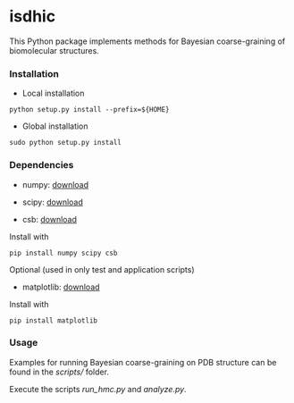 # isdhic #

This Python package implements methods for Bayesian coarse-graining of biomolecular structures. 

### Installation ###

* Local installation
```
python setup.py install --prefix=${HOME}
```

* Global installation
```
sudo python setup.py install
```

### Dependencies ###

* numpy: [download](https://pypi.python.org/pypi/numpy)

* scipy: [download](https://pypi.python.org/pypi/scipy)

* csb:   [download](https://pypi.python.org/pypi/csb)

Install with
```
pip install numpy scipy csb
```

Optional (used in only test and application scripts)

* matplotlib: [download](http://matplotlib.org)

Install with
```
pip install matplotlib
```

### Usage ###

Examples for running Bayesian coarse-graining on PDB structure can
be found in the *scripts/* folder.

Execute the scripts *run_hmc.py* and *analyze.py*. 
